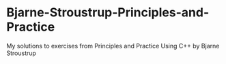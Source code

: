 Bjarne-Stroustrup-Principles-and-Practice
=========================================

My solutions to exercises from Principles and Practice Using C++ by Bjarne Stroustrup
